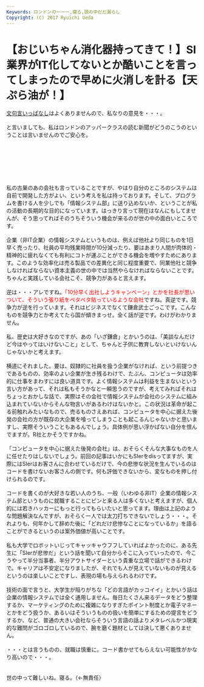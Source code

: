 ```yaml
---
Keywords: ロンドンのーーー,寝る,頭の中だだ漏らし
Copyright: (C) 2017 Ryuichi Ueda
---
```


# 【おじいちゃん消化器持ってきて！】SI業界がIT化してないとか酷いことを言ってしまったので早めに火消しを計る【天ぷら油が！】
<!--:ja--><a href="http://blog.ueda.asia/?p=2157" title="SI業界がIT化してないとか酷いことを言ってしまった" target="_blank">文句言いっぱなし</a>はよくありませんので、私なりの意見を・・・。<br />
<br />
と言いましても、私はロンドンのアッパークラスの読む新聞がどうのこうのということは言いませんのでご安心を。<br />
<br />
<!--:--><br />
<br />
<!--more--><br />
<br />
<!--:ja--><br />
<br />
私の古巣のあの会社も言っていることですが、やはり自分のところのシステムは自前で開発した方がよい、という考えを私は持っております。そして、プログラムを書ける人を少しでも「情報システム部」に送り込めないか、ということが私の活動の長期的な目的になっています。はっきり言って現在はなんにもしてませんが、そう思ってればそのうちそういう機会が来るのが世の中の面白いところです。<br />
<br />
企業（非IT企業）の情報システムというものは、例えば他社より同じものを1日早く売ったり、社員の平均残業時間が10分減ったり、要はあまり人間が肉体的・精神的に疲れなくても有利にコトが運ぶことができる機会を増やすためにあります。このような効率化は売る製品での差異化と同じ程度重要で、同業他社と競争しなければならない資本主義の世の中では当然やらなければならないことです。ちゃんと実践している会社こそ、競争力があると言えます。<br />
<br />
逆は・・・アレですね。<span style="color:red">「10分早く出社しようキャンペーン」とかを社長が思いついて、そういう張り紙をペタペタ貼っているような会社</span>ですね。真逆です。競争力が逆を行っています。それはビジネスでなくて鎌倉武士ごっこです。こんなものを競争力とか考えてたら国が傾きまっせ。全く話が逆です。わけがわかりません。<br />
<br />
私、歴史は大好きなのですが、あの「いざ鎌倉」とかいうのは、「美談なんだけど今はやってはいけないこと」として、ちゃんと子供に教育しないといけないんじゃないかと考えます。<br />
<br />
横道にそれました。要は、奴隷的に社員を扱う企業がなければ、という前提つきであるものの、効率のよい企業が生き残るわけで、たぶん、コンピュータは効率的に仕事をまわすには良い道具です。よく情報システムは利益を生まないという言い方があって、それは私もそうかなと一瞬思うのですが、考えてみればそれはちょっとおかしな話で、実際はその会社で情報システムが会社のシステムに組み込まれていないからそんな物言いがあるわけはないかと。この状況は革命が起こる前触れみたいなもので、売るものさえあれば、コンピュータを中心に据えた後発の会社の方が既存の大企業を喰ってしまうことも起こるんじゃないかと思いますし、実際そういうこともあるんでしょう。具体例が思い浮かばない自分を恨んでますが。R社とかそうですかね。<br />
<br />
「コンピュータを中心に据えた後発の会社」は、おそらくそんな大事なものを人に任せたりはしないでしょう。前回の記事はいかにもSIerをdisってますが、実際にはSIerはお客さんに合わせているだけで、今の悲惨な状況を生んでいるのはコードを書けないお客さんの側です。何も評価できないから、変なものを押し付けられるのです。<br />
<br />
コードを書くのが大好きな若い人のうち、一般（いわゆる非IT）企業の情報システム部というものに就職することにピンと来る人は多くないと考えますが、個人的には若きハッカーにもっと行ってもらいたいと思ってます。理由は上記のような問題解決なんですが、おそらく一人では太刀打ちできないでしょう・・・。それよりも、何年かして辞めた後に「どれだけ悲惨なことになっているか」を語ることができるというのは案外価値が高いことです。<br />
<br />
私も大学でロボットいじってキャッキャウフフしていればよかったのに、ある先生に「SIerが悲惨だ」という話を聞いて自分からそこに入っていったので、今こうやって半分当事者、半分アウトサイダーという貴重な立場で話ができるわけで。キャリアは不安定になりましたが、それでも人が見えていないものが見えるというのは楽しいことですし、表現の場も与えられるわけです。<br />
<br />
技術の面で言うと、大学生が陥りがちな「どの言語がカッコイイ」とかいう話は企業の情報システムでは全く通用しません。毎日たくさん来るデータをどう整理するか、マーケティングのために複雑になりすぎたポイント制度とか電子マネーとかをどう扱うか、あるいはそういうものの扱いを簡単にするための提言をどうするか、など、普通の大きい会社ならそういう言語の話よりメタレベルかつ現実的な難問がゴロゴロしているので、腕を磨く題材としては決して悪くありません。<br />
<br />
・・・とは言うものの、就職は慎重に。コード書かせてもらえない可能性がかなり高いので・・・。<br />
<br />
<br />
世の中って難しいね。寝る。（←無責任）<br />
<!--:-->
